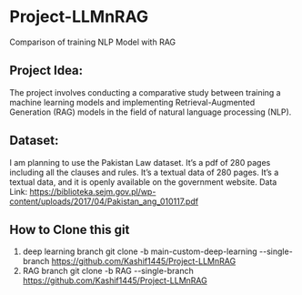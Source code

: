# Project-LLMnRAG
Comparison of training NLP Model with RAG 

## Project Idea:
The project involves conducting a comparative study between training a machine learning models and implementing Retrieval-Augmented Generation (RAG) models in the field of natural language processing (NLP). 

## Dataset:
I am planning to use the Pakistan Law dataset. It’s a pdf of 280 pages including all the clauses and rules. It’s a textual data of 280 pages. It’s a textual data, and it is openly available on the government website.
Data Link: https://biblioteka.sejm.gov.pl/wp-content/uploads/2017/04/Pakistan_ang_010117.pdf

## How to Clone this git
1. deep learning branch
git clone -b main-custom-deep-learning --single-branch https://github.com/Kashif1445/Project-LLMnRAG
2. RAG branch
git clone -b RAG --single-branch https://github.com/Kashif1445/Project-LLMnRAG
